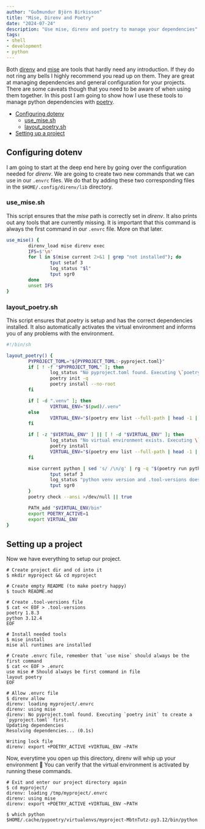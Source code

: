 ```yaml
---
author: "Guðmundur Björn Birkisson"
title: "Mise, Direnv and Poetry"
date: "2024-07-24"
description: "Use mise, direnv and poetry to manage your dependencies"
tags:
- shell
- development
- python
---
```


Both [direnv](https://direnv.net/) and [mise](https://mise.jdx.dev/) are tools that hardly need
any introduction. If they do not ring any bells I highly recommend you read up on them. They are
great at managing dependencies and general configuration for your projects. There are some
caveats though that you need to be aware of when using them together. In this post I am going to
show how I use these tools to manage python dependencies with
[poetry](https://python-poetry.org/).

<!-- vim-markdown-toc GFM -->

* [Configuring dotenv](#configuring-dotenv)
    * [use_mise.sh](#use_misesh)
    * [layout_poetry.sh](#layout_poetrysh)
* [Setting up a project](#setting-up-a-project)

<!-- vim-markdown-toc -->

## Configuring dotenv

I am going to start at the deep end here by going over the configuration needed for *direnv*. We
are going to create two new commands that we can use in our `.envrc` files. We do that by adding
these two corresponding files in the `$HOME/.config/direnv/lib` directory.

### use_mise.sh

This script ensures that the *mise* path is correctly set in *direnv*. It also prints out any
tools that are currently missing. It is important that this command is always the first command
in our `.envrc` file. More on that later.

```bash
use_mise() {
        direnv_load mise direnv exec
        IFS=$'\n'
        for l in $(mise current 2>&1 | grep "not installed"); do
                tput setaf 3
                log_status "$l"
                tput sgr0
        done
        unset IFS
}
```

### layout_poetry.sh

This script ensures that *poetry* is setup and has the correct dependencies installed. It also
automatically activates the virtual environment and informs you of any problems with the
environment.

```bash
#!/bin/sh

layout_poetry() {
        PYPROJECT_TOML="${PYPROJECT_TOML:-pyproject.toml}"
        if [ ! -f "$PYPROJECT_TOML" ]; then
                log_status "No pyproject.toml found. Executing \`poetry init\` to create a \`$PYPROJECT_TOML\` first."
                poetry init -q
                poetry install --no-root
        fi

        if [ -d ".venv" ]; then
                VIRTUAL_ENV="$(pwd)/.venv"
        else
                VIRTUAL_ENV="$(poetry env list --full-path | head -1 | awk '{print $1}')"
        fi

        if [ -z "$VIRTUAL_ENV" ] || [ ! -d "$VIRTUAL_ENV" ]; then
                log_status "No virtual environment exists. Executing \`poetry install\` to create one."
                poetry install
                VIRTUAL_ENV="$(poetry env list --full-path | head -1 | awk '{print $1}')"
        fi

        mise current python | sed 's/ /\n/g' | rg -q "$(poetry run python -V | rg -o '\d+\.\d+\.\d+')" || {
                tput setaf 3
                log_status "python venv version and .tool-versions does not match"
                tput sgr0
        }
        poetry check --ansi >/dev/null || true

        PATH_add "$VIRTUAL_ENV/bin"
        export POETRY_ACTIVE=1
        export VIRTUAL_ENV
}
```

## Setting up a project

Now we have everything to setup our project.

```console
# Create project dir and cd into it
$ mkdir myproject && cd myproject

# Create empty README (to make poetry happy)
$ touch README.md

# Create .tool-versions file
$ cat << EOF > .tool-versions
poetry 1.8.3
python 3.12.4
EOF

# Install needed tools
$ mise install
mise all runtimes are installed

# Create .envrc file, remember that `use mise` should always be the first command
$ cat << EOF > .envrc
use mise # Should always be first command in file
layout poetry
EOF

# Allow .envrc file
$ direnv allow
direnv: loading myproject/.envrc
direnv: using mise
direnv: No pyproject.toml found. Executing `poetry init` to create a `pyproject.toml` first.
Updating dependencies
Resolving dependencies... (0.1s)

Writing lock file
direnv: export +POETRY_ACTIVE +VIRTUAL_ENV ~PATH
```

Now, everytime you open up this directory, direnv will whip up your environment 🎉 You can verify that the virtual environment is activated by running these commands.

```console
# Exit and enter our project directory again
$ cd myproject/
direnv: loading /tmp/myproject/.envrc
direnv: using mise
direnv: export +POETRY_ACTIVE +VIRTUAL_ENV ~PATH

$ which python
$HOME/.cache/pypoetry/virtualenvs/myproject-MbtnTutz-py3.12/bin/python
```
